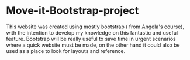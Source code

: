 # Move-it-Bootstrap-project
This website was created using mostly bootstrap ( from Angela's course), with the intention to develop my knowledge on this fantastic and useful feature. Bootstrap will be really useful to save time in urgent scenarios where a quick website must be made, on the other hand it could also be used as a place to look for layouts and reference. 
